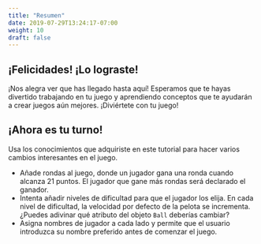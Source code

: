 ```yaml
---
title: "Resumen"
date: 2019-07-29T13:24:17-07:00
weight: 10
draft: false
---
```


## ¡Felicidades! ¡Lo lograste!

¡Nos alegra ver que has llegado hasta aquí! Esperamos que te hayas divertido trabajando en tu juego y aprendiendo conceptos que te ayudarán a crear juegos aún mejores. ¡Diviértete con tu juego!

## ¡Ahora es tu turno!

Usa los conocimientos que adquiriste en este tutorial para hacer varios cambios interesantes en el juego.
- Añade rondas al juego, donde un jugador gana una ronda cuando alcanza 21 puntos. El jugador que gane más rondas será declarado el ganador.
- Intenta añadir niveles de dificultad para que el jugador los elija. En cada nivel de dificultad, la velocidad por defecto de la pelota se incrementa. ¿Puedes adivinar qué atributo del objeto `Ball` deberías cambiar?
- Asigna nombres de jugador a cada lado y permite que el usuario introduzca su nombre preferido antes de comenzar el juego.
